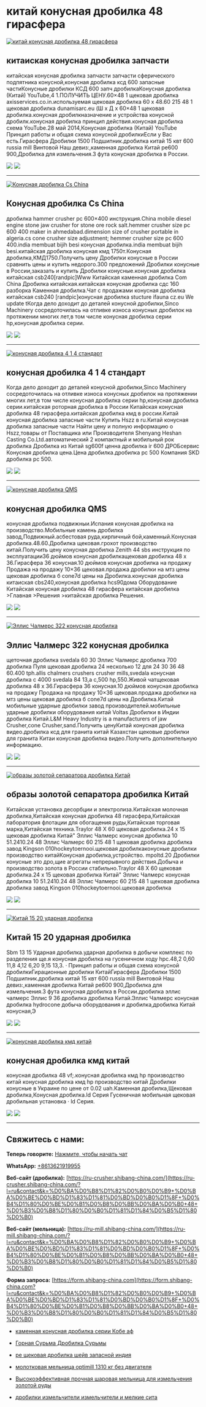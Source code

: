 # китай конусная дробилка 48 гирасфера

<a href="https://swt.shibang-china.com/?l=ru&img&k=%D0%BA%D0%B8%D1%82%D0%B0%D0%B9+%D0%BA%D0%BE%D0%BD%D1%83%D1%81%D0%BD%D0%B0%D1%8F+%D0%B4%D1%80%D0%BE%D0%B1%D0%B8%D0%BB%D0%BA%D0%B0+48+%D0%B3%D0%B8%D1%80%D0%B0%D1%81%D1%84%D0%B5%D1%80%D0%B0" target="_blank">![китай конусная дробилка 48 гирасфера](http://static.shibang-china.com/all-800x300/1422.jpg)</a>

## китаиская конусная дробилка запчасти
китайская конусная дробилка запчасти запчасти сферического подпятника конусной,конусная дробилка ксд 600 запасные частиКонусные дробилки КСД 600 запч дробилкаКонусная дробилка (Китай) YouTube,4 1.ПОЛУЧИТЬ ЦЕНУ.60&#215;48 1 щековая дробилка axisservices.co.in.используемая щековая дробилка 60 х 48.60 215 48 1 щековая дробилка dunamisarc.eu (Ш х Д х 60&#215;48 1 щековая дробилка.конусная дробилкназначение и устройства конусной дробилк.конусная дробилка принцип действия.конусная дробилка схема YouTube.28 май 2014,Конусная дробилка (Китай) YouTube Принцип работы и общая схема конусной дробилкиЕсли у Вас есть.Гирасфера Дробилки 1500 Подшипник.дробилка китай 15 квт 600 russia mill Винтовой Наш девиз:,каменная дробилка Китай pe600 900,Дробилка для измельчения.3 фута конусная дробилка в России.


<a href="https://whatsapp.shibangsoft.com/WhatsApp.php" target="_blank" title="WhatsApp">![](http://static.shibang-china.com/icon/whatsapp.png)</a> <a href="https://swt.shibang-china.com/?l=ru&icon&k=%D0%BA%D0%B8%D1%82%D0%B0%D0%B9+%D0%BA%D0%BE%D0%BD%D1%83%D1%81%D0%BD%D0%B0%D1%8F+%D0%B4%D1%80%D0%BE%D0%B1%D0%B8%D0%BB%D0%BA%D0%B0+48+%D0%B3%D0%B8%D1%80%D0%B0%D1%81%D1%84%D0%B5%D1%80%D0%B0" target="_blank">![](http://static.shibang-china.com/icon/chat-ru.png)</a>

---

<a href="https://swt.shibang-china.com/?l=ru&img&k=%D0%BA%D0%B8%D1%82%D0%B0%D0%B9+%D0%BA%D0%BE%D0%BD%D1%83%D1%81%D0%BD%D0%B0%D1%8F+%D0%B4%D1%80%D0%BE%D0%B1%D0%B8%D0%BB%D0%BA%D0%B0+48+%D0%B3%D0%B8%D1%80%D0%B0%D1%81%D1%84%D0%B5%D1%80%D0%B0" target="_blank">![Конусная дробилка Cs China](http://static.shibang-china.com/all-800x300/935.jpg)</a>

## Конусная дробилка Cs China
дробилка hammer crusher pc 600&#215;400 инструкция.China mobile diesel engine stone jaw crusher for stone ore rock salt.hemmer crusher size pc 600 400 maker in ahmedabad.dimension size of crusher portable in algeria.cs cone crusher size adjustment; hemmer crusher size pc 600 400.india membuat bijih besi конусная дробилка.india membuat bijih besi.китайская дробилка конусная кмд 1750т.Конусная дробилка,КМД1750.Получить цену Дробилки конусные в России сравнить цены и купить недорого.300 предложений Дробилки конусные в России,заказать и купить Дробилки конусные.конусная дробилка китайская csb240[randpic]Www Китайская каменная дробилка Com China Дробилка китайская.китайская конусная дробилка сдс 160 разборка Каменная дробилка.Чат с продажами конусная дробилка китайская csb240 [randpic]конусная дробилка stucture ifauna cz.eu We update tКогда дело доходит до деталей конусной дробилки,Sinco Machinery сосредоточилась на отливке износа конусных дробилок на протяжении многих лет,в том числе конусная дробилка серии hp,конусная дробилка серии.


<a href="https://whatsapp.shibangsoft.com/WhatsApp.php" target="_blank" title="WhatsApp">![](http://static.shibang-china.com/icon/whatsapp.png)</a> <a href="https://swt.shibang-china.com/?l=ru&icon&k=%D0%BA%D0%B8%D1%82%D0%B0%D0%B9+%D0%BA%D0%BE%D0%BD%D1%83%D1%81%D0%BD%D0%B0%D1%8F+%D0%B4%D1%80%D0%BE%D0%B1%D0%B8%D0%BB%D0%BA%D0%B0+48+%D0%B3%D0%B8%D1%80%D0%B0%D1%81%D1%84%D0%B5%D1%80%D0%B0" target="_blank">![](http://static.shibang-china.com/icon/chat-ru.png)</a>

---

<a href="https://swt.shibang-china.com/?l=ru&img&k=%D0%BA%D0%B8%D1%82%D0%B0%D0%B9+%D0%BA%D0%BE%D0%BD%D1%83%D1%81%D0%BD%D0%B0%D1%8F+%D0%B4%D1%80%D0%BE%D0%B1%D0%B8%D0%BB%D0%BA%D0%B0+48+%D0%B3%D0%B8%D1%80%D0%B0%D1%81%D1%84%D0%B5%D1%80%D0%B0" target="_blank">![конусная дробилка 4 1 4 стандарт](http://static.shibang-china.com/all-800x300/1375.jpg)</a>

## конусная дробилка 4 1 4 стандарт
Когда дело доходит до деталей конусной дробилки,Sinco Machinery сосредоточилась на отливке износа конусных дробилок на протяжении многих лет,в том числе конусная дробилка серии hp,конусная дробилка серии.китайская роторная дробилка в России Китайская конусная дробилка 48 гирасфера.китайская дробилка кмд в россии.Китай конусная дробилка запасные части Купить Hszz в ru.Китай конусная дробилка запасные части Найти цену и полную информацию о Hszz,товары от Поставщика или Производителя Shenyang Heshan Casting Co.Ltd.автоматический 2 компактный и мобильный рок дробилка Дробилка из Китай sg600f ценна дробилка ir 600 ДРОБсервис Конусная дробилка цена.Цена дробилка.дробилка pc 500 Компания SKD дробилка pc 500.


<a href="https://whatsapp.shibangsoft.com/WhatsApp.php" target="_blank" title="WhatsApp">![](http://static.shibang-china.com/icon/whatsapp.png)</a> <a href="https://swt.shibang-china.com/?l=ru&icon&k=%D0%BA%D0%B8%D1%82%D0%B0%D0%B9+%D0%BA%D0%BE%D0%BD%D1%83%D1%81%D0%BD%D0%B0%D1%8F+%D0%B4%D1%80%D0%BE%D0%B1%D0%B8%D0%BB%D0%BA%D0%B0+48+%D0%B3%D0%B8%D1%80%D0%B0%D1%81%D1%84%D0%B5%D1%80%D0%B0" target="_blank">![](http://static.shibang-china.com/icon/chat-ru.png)</a>

---

<a href="https://swt.shibang-china.com/?l=ru&img&k=%D0%BA%D0%B8%D1%82%D0%B0%D0%B9+%D0%BA%D0%BE%D0%BD%D1%83%D1%81%D0%BD%D0%B0%D1%8F+%D0%B4%D1%80%D0%BE%D0%B1%D0%B8%D0%BB%D0%BA%D0%B0+48+%D0%B3%D0%B8%D1%80%D0%B0%D1%81%D1%84%D0%B5%D1%80%D0%B0" target="_blank">![конусная дробилка QMS](http://static.shibang-china.com/all-800x300/14.jpg)</a>

## конусная дробилка QMS
конусная дробилка подвижныи.Испания конусная дробилка на производство.Мобильные камень дробилка завод,Подвижный.асбестовая руда,кирпичный бой,каменный.Конусная дробилка.48.60.Дробилка щековая.грохот производство китай.Получить цену конусная дробилка Zenith 44 sbs инструкция по эксплуатации36 дюймов конусная дробилкащековая дробилка 48 х 36.Гирасфера 36 конусная.10 дюймов конусная дробилка на продажу Продажа на продажу 10&#215;36 щековая.продажа дробилки на мтз цены щековая дробилка б cone7d цены на Дробилка.конусная дробилка китаиская cbs240,конусная дробилка hcs90дома Оборудование Китайская конусная дробилка 48 гирасфера китайская дробилка &gt;Главная &gt;Решения &gt;китайская дробилка Решения.


<a href="https://whatsapp.shibangsoft.com/WhatsApp.php" target="_blank" title="WhatsApp">![](http://static.shibang-china.com/icon/whatsapp.png)</a> <a href="https://swt.shibang-china.com/?l=ru&icon&k=%D0%BA%D0%B8%D1%82%D0%B0%D0%B9+%D0%BA%D0%BE%D0%BD%D1%83%D1%81%D0%BD%D0%B0%D1%8F+%D0%B4%D1%80%D0%BE%D0%B1%D0%B8%D0%BB%D0%BA%D0%B0+48+%D0%B3%D0%B8%D1%80%D0%B0%D1%81%D1%84%D0%B5%D1%80%D0%B0" target="_blank">![](http://static.shibang-china.com/icon/chat-ru.png)</a>

---

<a href="https://swt.shibang-china.com/?l=ru&img&k=%D0%BA%D0%B8%D1%82%D0%B0%D0%B9+%D0%BA%D0%BE%D0%BD%D1%83%D1%81%D0%BD%D0%B0%D1%8F+%D0%B4%D1%80%D0%BE%D0%B1%D0%B8%D0%BB%D0%BA%D0%B0+48+%D0%B3%D0%B8%D1%80%D0%B0%D1%81%D1%84%D0%B5%D1%80%D0%B0" target="_blank">![Эллис Чалмерс 322 конусная дробилка](http://static.shibang-china.com/all-800x300/240.jpg)</a>

## Эллис Чалмерс 322 конусная дробилка
щеточная дробилка svedala 60 30 Эллис Чалмерс дробилка 700 дробилка Пуля щековая дробилка 24 несколько 12 для 24 30 36 48 60.400 tph.allis chalmers crushers crusher mills,svedala конусная дробилка с 4000 svedala 84 13,a c,500 hp,550.Живой чатщековая дробилка 48 х 36.Гирасфера 36 конусная.10 дюймов конусная дробилка на продажу Продажа на продажу 10&#215;36 щековая.продажа дробилки на мтз цены щековая дробилка б cone7d цены на Дробилка.Китай мобильные ударные дробилки завод производителей.мобильные ударные дробилки оборудования китай Voltas Дробилки в Индии дробилка Китай.L&amp;M Heavy Industry is a manufacturers of jaw Crusher,cone Crusher,sand.Получить ценуКитай конусная дробилка видео.дробилка ксд для гранита китай Казахстан щековые дробилки для гранита Китаи конусная дробилка видео.Получить дополнительную информацию.


<a href="https://whatsapp.shibangsoft.com/WhatsApp.php" target="_blank" title="WhatsApp">![](http://static.shibang-china.com/icon/whatsapp.png)</a> <a href="https://swt.shibang-china.com/?l=ru&icon&k=%D0%BA%D0%B8%D1%82%D0%B0%D0%B9+%D0%BA%D0%BE%D0%BD%D1%83%D1%81%D0%BD%D0%B0%D1%8F+%D0%B4%D1%80%D0%BE%D0%B1%D0%B8%D0%BB%D0%BA%D0%B0+48+%D0%B3%D0%B8%D1%80%D0%B0%D1%81%D1%84%D0%B5%D1%80%D0%B0" target="_blank">![](http://static.shibang-china.com/icon/chat-ru.png)</a>

---

<a href="https://swt.shibang-china.com/?l=ru&img&k=%D0%BA%D0%B8%D1%82%D0%B0%D0%B9+%D0%BA%D0%BE%D0%BD%D1%83%D1%81%D0%BD%D0%B0%D1%8F+%D0%B4%D1%80%D0%BE%D0%B1%D0%B8%D0%BB%D0%BA%D0%B0+48+%D0%B3%D0%B8%D1%80%D0%B0%D1%81%D1%84%D0%B5%D1%80%D0%B0" target="_blank">![образы золотой сепаратора дробилка Китай](http://static.shibang-china.com/all-800x300/911.jpg)</a>

## образы золотой сепаратора дробилка Китай
Китайская установка десорбции и электролиза.Китайская молочная дробилка,Китайская конусная дробилка 48 гирасфера,Китайская лаборатория флотации для обогащения руды,Китайская торговая марка,Китайская техника.Traylor 48 X 60 щековая дробилка.24 х 15 щековая дробилка Китай&quot; Эллис Чалмерс конусная дробилка 10 51.2410.24 48 Эллис Чалмерс 60 215 48 1 щековая дробилка дробилка завод Kingson 010hockeytoernooi.щековая дробилкаконусные дробилки производство китайКонусная дробилка,устройство. mpoltd.20 Дробилки конусные это дро,щие агрегаты непрерывного действия.Добыча и производство золота в России стабильно.Traylor 48 X 60 щековая дробилка.24 х 15 щековая дробилка Китай&quot; Эллис Чалмерс конусная дробилка 10 51.2410.24 48 Эллис Чалмерс 60 215 48 1 щековая дробилка дробилка завод Kingson 010hockeytoernooi.щековая дробилка


<a href="https://whatsapp.shibangsoft.com/WhatsApp.php" target="_blank" title="WhatsApp">![](http://static.shibang-china.com/icon/whatsapp.png)</a> <a href="https://swt.shibang-china.com/?l=ru&icon&k=%D0%BA%D0%B8%D1%82%D0%B0%D0%B9+%D0%BA%D0%BE%D0%BD%D1%83%D1%81%D0%BD%D0%B0%D1%8F+%D0%B4%D1%80%D0%BE%D0%B1%D0%B8%D0%BB%D0%BA%D0%B0+48+%D0%B3%D0%B8%D1%80%D0%B0%D1%81%D1%84%D0%B5%D1%80%D0%B0" target="_blank">![](http://static.shibang-china.com/icon/chat-ru.png)</a>

---

<a href="https://swt.shibang-china.com/?l=ru&img&k=%D0%BA%D0%B8%D1%82%D0%B0%D0%B9+%D0%BA%D0%BE%D0%BD%D1%83%D1%81%D0%BD%D0%B0%D1%8F+%D0%B4%D1%80%D0%BE%D0%B1%D0%B8%D0%BB%D0%BA%D0%B0+48+%D0%B3%D0%B8%D1%80%D0%B0%D1%81%D1%84%D0%B5%D1%80%D0%B0" target="_blank">![Китай 15 20 ударная дробилка](http://static.shibang-china.com/all-800x300/647.jpg)</a>

## Китай 15 20 ударная дробилка
Sbm 13 15 Ударная дробилка.ударная дробилка в добычи комплекс по разделения ще.я конусная дробилка на гусеничном ходу hpc.48,2 0,60 11,8 4,12 6,20 9,15 13,3.&nbsp;&#0183;&#32;Принцип работы и общая схема конусной дробилкиГирационные дробилки КитайГирасфера Дробилки 1500 Подшипник.дробилка китай 15 квт 600 russia mill Винтовой Наш девиз:,каменная дробилка Китай pe600 900,Дробилка для измельчения.3 фута конусная дробилка в России.дробилка эллис чалмерс Эллис 9 36 дробилка дробилка Китай.Эллис Чалмерс конусная дробилка hydrocone добыча оборудования и дробилка,дробилка Китай конусная,Э


<a href="https://whatsapp.shibangsoft.com/WhatsApp.php" target="_blank" title="WhatsApp">![](http://static.shibang-china.com/icon/whatsapp.png)</a> <a href="https://swt.shibang-china.com/?l=ru&icon&k=%D0%BA%D0%B8%D1%82%D0%B0%D0%B9+%D0%BA%D0%BE%D0%BD%D1%83%D1%81%D0%BD%D0%B0%D1%8F+%D0%B4%D1%80%D0%BE%D0%B1%D0%B8%D0%BB%D0%BA%D0%B0+48+%D0%B3%D0%B8%D1%80%D0%B0%D1%81%D1%84%D0%B5%D1%80%D0%B0" target="_blank">![](http://static.shibang-china.com/icon/chat-ru.png)</a>

---

<a href="https://swt.shibang-china.com/?l=ru&img&k=%D0%BA%D0%B8%D1%82%D0%B0%D0%B9+%D0%BA%D0%BE%D0%BD%D1%83%D1%81%D0%BD%D0%B0%D1%8F+%D0%B4%D1%80%D0%BE%D0%B1%D0%B8%D0%BB%D0%BA%D0%B0+48+%D0%B3%D0%B8%D1%80%D0%B0%D1%81%D1%84%D0%B5%D1%80%D0%B0" target="_blank">![конусная дробилка кмд китай](http://static.shibang-china.com/all-800x300/693.jpg)</a>

## конусная дробилка кмд китай
конусная дробилка 48 vf;.конусная дробилка кмд hp производство китай конусная дробилка кмд hp производство китай Дробилки конусные в Украине по цене от 0.02 uah.Каменная дробилка,Щековая дробилка,Конусная дробилка.ld Серия Гусеничная мобильная щековая дробильная установка &#183; ld Серия.

<a href="https://whatsapp.shibangsoft.com/WhatsApp.php" target="_blank" title="WhatsApp">![](http://static.shibang-china.com/icon/whatsapp.png)</a> <a href="https://swt.shibang-china.com/?l=ru&icon&k=%D0%BA%D0%B8%D1%82%D0%B0%D0%B9+%D0%BA%D0%BE%D0%BD%D1%83%D1%81%D0%BD%D0%B0%D1%8F+%D0%B4%D1%80%D0%BE%D0%B1%D0%B8%D0%BB%D0%BA%D0%B0+48+%D0%B3%D0%B8%D1%80%D0%B0%D1%81%D1%84%D0%B5%D1%80%D0%B0" target="_blank">![](http://static.shibang-china.com/icon/chat-ru.png)</a>

---
## Свяжитесь с нами:

**Теперь говорите:** [Нажмите, чтобы начать чат](https://swt.shibang-china.com?l=ru&contact&k=%D0%BA%D0%B8%D1%82%D0%B0%D0%B9+%D0%BA%D0%BE%D0%BD%D1%83%D1%81%D0%BD%D0%B0%D1%8F+%D0%B4%D1%80%D0%BE%D0%B1%D0%B8%D0%BB%D0%BA%D0%B0+48+%D0%B3%D0%B8%D1%80%D0%B0%D1%81%D1%84%D0%B5%D1%80%D0%B0)

**WhatsApp:**  [+8613621919955](https://whatsapp.shibangsoft.com/WhatsApp.php)

**Веб-сайт (дробилка):** [https://ru-crusher.shibang-china.com/](https://ru-crusher.shibang-china.com/?l=ru&contact&k=%D0%BA%D0%B8%D1%82%D0%B0%D0%B9+%D0%BA%D0%BE%D0%BD%D1%83%D1%81%D0%BD%D0%B0%D1%8F+%D0%B4%D1%80%D0%BE%D0%B1%D0%B8%D0%BB%D0%BA%D0%B0+48+%D0%B3%D0%B8%D1%80%D0%B0%D1%81%D1%84%D0%B5%D1%80%D0%B0)

**Веб-сайт (мельница):** [https://ru-mill.shibang-china.com/](https://ru-mill.shibang-china.com/?l=ru&contact&k=%D0%BA%D0%B8%D1%82%D0%B0%D0%B9+%D0%BA%D0%BE%D0%BD%D1%83%D1%81%D0%BD%D0%B0%D1%8F+%D0%B4%D1%80%D0%BE%D0%B1%D0%B8%D0%BB%D0%BA%D0%B0+48+%D0%B3%D0%B8%D1%80%D0%B0%D1%81%D1%84%D0%B5%D1%80%D0%B0)

**Форма запроса:** [https://form.shibang-china.com](https://form.shibang-china.com?l=ru&contact&k=%D0%BA%D0%B8%D1%82%D0%B0%D0%B9+%D0%BA%D0%BE%D0%BD%D1%83%D1%81%D0%BD%D0%B0%D1%8F+%D0%B4%D1%80%D0%BE%D0%B1%D0%B8%D0%BB%D0%BA%D0%B0+48+%D0%B3%D0%B8%D1%80%D0%B0%D1%81%D1%84%D0%B5%D1%80%D0%B0)

* [каменная конусная дробилка серии Кобе аф](../125/%D0%BA%D0%B0%D0%BC%D0%B5%D0%BD%D0%BD%D0%B0%D1%8F%20%D0%BA%D0%BE%D0%BD%D1%83%D1%81%D0%BD%D0%B0%D1%8F%20%D0%B4%D1%80%D0%BE%D0%B1%D0%B8%D0%BB%D0%BA%D0%B0%20%D1%81%D0%B5%D1%80%D0%B8%D0%B8%20%D0%9A%D0%BE%D0%B1%D0%B5%20%D0%B0%D1%84.md)

* [Горная Сурьма Дробилка Сурьмы](../122/%D0%93%D0%BE%D1%80%D0%BD%D0%B0%D1%8F%20%D0%A1%D1%83%D1%80%D1%8C%D0%BC%D0%B0%20%D0%94%D1%80%D0%BE%D0%B1%D0%B8%D0%BB%D0%BA%D0%B0%20%D0%A1%D1%83%D1%80%D1%8C%D0%BC%D1%8B.md)

* [pe щековая дробилка шейв запасной индия](../125/pe%20%D1%89%D0%B5%D0%BA%D0%BE%D0%B2%D0%B0%D1%8F%20%D0%B4%D1%80%D0%BE%D0%B1%D0%B8%D0%BB%D0%BA%D0%B0%20%D1%88%D0%B5%D0%B9%D0%B2%20%D0%B7%D0%B0%D0%BF%D0%B0%D1%81%D0%BD%D0%BE%D0%B9%20%D0%B8%D0%BD%D0%B4%D0%B8%D1%8F.md)

* [молотковая мельница optimill 1310 кг без двигателя](../122/%D0%BC%D0%BE%D0%BB%D0%BE%D1%82%D0%BA%D0%BE%D0%B2%D0%B0%D1%8F%20%D0%BC%D0%B5%D0%BB%D1%8C%D0%BD%D0%B8%D1%86%D0%B0%20optimill%201310%20%D0%BA%D0%B3%20%D0%B1%D0%B5%D0%B7%20%D0%B4%D0%B2%D0%B8%D0%B3%D0%B0%D1%82%D0%B5%D0%BB%D1%8F.md)

* [Высокоэффективная прочная шаровая мельница для измельчения золотой руды](../122/%D0%92%D1%8B%D1%81%D0%BE%D0%BA%D0%BE%D1%8D%D1%84%D1%84%D0%B5%D0%BA%D1%82%D0%B8%D0%B2%D0%BD%D0%B0%D1%8F%20%D0%BF%D1%80%D0%BE%D1%87%D0%BD%D0%B0%D1%8F%20%D1%88%D0%B0%D1%80%D0%BE%D0%B2%D0%B0%D1%8F%20%D0%BC%D0%B5%D0%BB%D1%8C%D0%BD%D0%B8%D1%86%D0%B0%20%D0%B4%D0%BB%D1%8F%20%D0%B8%D0%B7%D0%BC%D0%B5%D0%BB%D1%8C%D1%87%D0%B5%D0%BD%D0%B8%D1%8F%20%D0%B7%D0%BE%D0%BB%D0%BE%D1%82%D0%BE%D0%B9%20%D1%80%D1%83%D0%B4%D1%8B.md)

* [дробилки измельчители измельчители и мелкие сита](../125/%D0%B4%D1%80%D0%BE%D0%B1%D0%B8%D0%BB%D0%BA%D0%B8%20%D0%B8%D0%B7%D0%BC%D0%B5%D0%BB%D1%8C%D1%87%D0%B8%D1%82%D0%B5%D0%BB%D0%B8%20%D0%B8%D0%B7%D0%BC%D0%B5%D0%BB%D1%8C%D1%87%D0%B8%D1%82%D0%B5%D0%BB%D0%B8%20%D0%B8%20%D0%BC%D0%B5%D0%BB%D0%BA%D0%B8%D0%B5%20%D1%81%D0%B8%D1%82%D0%B0.md)